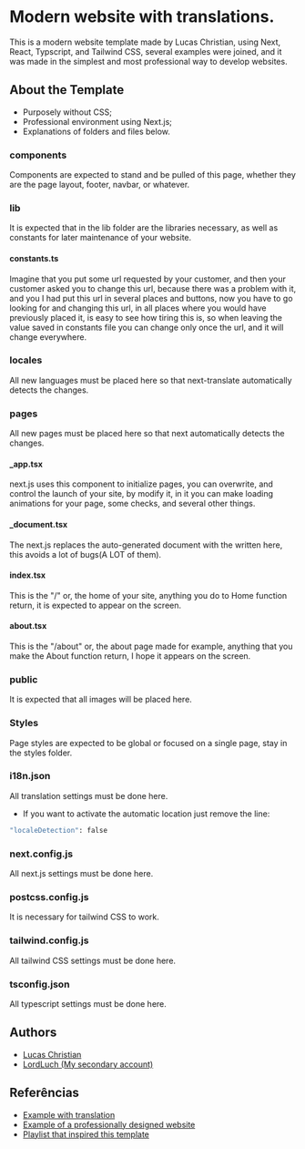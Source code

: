 # Modern website with translations.

This is a modern website template made by
Lucas Christian, using Next, React, Typscript, and
Tailwind CSS, several examples were joined, and it was
made in the simplest and most professional way to
develop websites.

## About the Template

- Purposely without CSS;
- Professional environment using Next.js;
- Explanations of folders and files below.

### components

Components are expected to stand and be pulled
of this page, whether they are the page layout, footer,
navbar, or whatever.

### lib

It is expected that in the lib folder are the libraries
necessary, as well as constants for later
maintenance of your website.

#### constants.ts

Imagine that you put some url requested by your
customer, and then your customer asked you to
change this url, because there was a problem with it, and you
I had put this url in several places and buttons, now
you have to go looking for and changing this url, in all
places where you would have previously placed it, is
easy to see how tiring this is, so when leaving
the value saved in constants file you can change only
once the url, and it will change everywhere.

### locales

All new languages must be placed here so that next-translate 
automatically detects the changes.

### pages

All new pages must be placed here so that next automatically 
detects the changes.

#### _app.tsx

next.js uses this component to initialize pages, you
can overwrite, and control the launch of your site, by
modify it, in it you can make loading animations for your
page, some checks, and several other things.

#### _document.tsx

The next.js replaces the auto-generated document with the written
here, this avoids a lot of bugs(A LOT of them).

#### index.tsx

This is the "/" or, the home of your site, anything you do to
Home function return, it is expected to appear on the screen.

#### about.tsx

This is the "/about" or, the about page made for example, anything that
you make the About function return, I hope it appears on the screen.

### public

It is expected that all images will be placed here.

### Styles

Page styles are expected to be global
or focused on a single page, stay in the styles folder.

### i18n.json

All translation settings must be done here.
- If you want to activate the automatic location just remove the line:
```bash
"localeDetection": false
```

### next.config.js

All next.js settings must be done here.

### postcss.config.js

It is necessary for tailwind CSS to work.

### tailwind.config.js

All tailwind CSS settings must be done here.

### tsconfig.json

All typescript settings must be done here.

## Authors

- [Lucas Christian](https://github.com/Lucas-Christian)
- [LordLuch (My secondary account)](https://www.github.com/LordLuch)

## Referências

 - [Example with translation](https://github.com/vercel/next.js/tree/canary/examples/with-next-translate)
 - [Example of a professionally designed website](https://github.com/vercel/next.js/tree/canary/examples/cms-wordpress)
 - [Playlist that inspired this template](https://www.youtube.com/playlist?list=PLMdYygf53DP7FJzPslLnmqp0QylyFfA8a)
